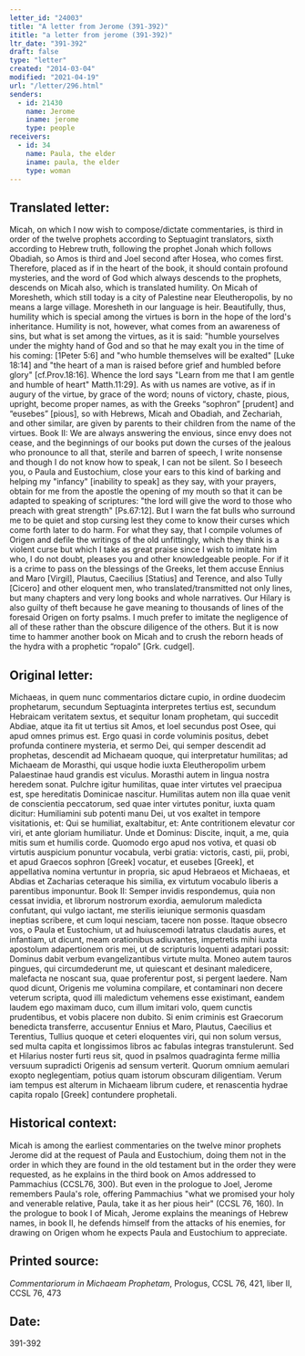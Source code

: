 ```yaml
---
letter_id: "24003"
title: "A letter from Jerome (391-392)"
ititle: "a letter from jerome (391-392)"
ltr_date: "391-392"
draft: false
type: "letter"
created: "2014-03-04"
modified: "2021-04-19"
url: "/letter/296.html"
senders:
  - id: 21430
    name: Jerome
    iname: jerome
    type: people
receivers:
  - id: 34
    name: Paula, the elder
    iname: paula, the elder
    type: woman
---
```

<h2> Translated letter:</h2>Micah, on which I now wish to compose/dictate commentaries, is third in order of the twelve prophets according to Septuagint translators, sixth according to Hebrew truth, following the prophet Jonah which follows Obadiah, so Amos is third and Joel second after Hosea, who comes first.  Therefore, placed as if in the heart of the book, it should contain profound mysteries, and the word of God which always descends to the prophets, descends on Micah also, which is translated humility.  On Micah of Moresheth, which still today is a city of Palestine near Eleutheropolis, by no means a large village.  Moresheth in our language is heir.  Beautifully, thus, humility which is special among the virtues is born in the hope of the lord's inheritance.  Humility is not, however, what comes from an awareness of sins, but what is set among the virtues, as it is said:  "humble yourselves under the mighty hand of God and so that he may exalt you in the time of his coming: [1Peter 5:6] and "who humble themselves will be exalted" [Luke 18:14] and "the heart of a man is raised before grief and humbled before glory" [cf.Prov.18:16].  Whence the lord says "Learn from me that I am gentle and humble of heart" Matth.11:29].  As with us names are votive, as if in augury of the virtue, by grace of the word; nouns of victory, chaste, pious, upright, become proper names, as with the Greeks “sophron” [prudent] and “eusebes” [pious], so with Hebrews, Micah and Obadiah, and Zechariah, and other similar, are given by parents to their children from the name of the virtues.
Book II:  We are always answering the envious, since envy does not cease, and the beginnings of our books put down the curses of the jealous who pronounce to all that, sterile and barren of speech, I write nonsense and though I do not know how to speak, I can not be silent.  So I beseech you, o Paula and Eustochium, close your ears to this kind of barking and helping my "infancy" [inability to speak] as they say, with your prayers, obtain for me from the apostle the opening of my mouth so that it can be adapted to speaking of scriptures:  "the lord will give the word to those who preach with great strength" [Ps.67:12].  But I warn the fat bulls who surround me to be quiet and stop cursing lest they come to know their curses which come forth later to do harm.
For what they say, that I compile volumes of Origen and defile the writings of the old unfittingly, which they think is a violent curse but which I take as great praise since I wish to imitate him who, I do not doubt, pleases you and other knowledgeable people.  For if it is a crime to pass on the blessings of the Greeks, let them accuse Ennius and Maro [Virgil], Plautus, Caecilius [Statius] and Terence, and also Tully [Cicero] and other eloquent men, who translated/transmitted not only lines, but many chapters and very long books and whole narratives.  Our Hilary is also guilty of theft because he gave meaning to thousands of lines of the foresaid Origen on forty psalms.  I much prefer to imitate the negligence of all of these rather than the obscure diligence of the others.  But it is now time to hammer another book on Micah and to crush the reborn heads of the hydra with a prophetic “ropalo” [Grk. cudgel].
<h2 class="mt-4"> Original letter:</h2>Michaeas, in quem nunc commentarios dictare cupio, in ordine duodecim prophetarum, secundum Septuaginta interpretes tertius est, secundum Hebraicam veritatem sextus, et sequitur Ionam prophetam, qui succedit Abdiae, atque ita fit ut tertius sit Amos, et Ioel secundus post Osee, qui apud omnes primus est. Ergo quasi in corde voluminis positus, debet profunda continere mysteria, et sermo Dei, qui semper descendit ad prophetas, descendit ad Michaeam quoque, qui interpretatur humilitas; ad Michaeam de Morasthi, qui usque hodie iuxta Eleutheropolim urbem Palaestinae haud grandis est viculus. Morasthi autem in lingua nostra heredem sonat. Pulchre igitur humilitas, quae inter virtutes vel praecipua est, spe hereditatis Dominicae nascitur. Humilitas autem non illa quae venit de conscientia peccatorum, sed quae inter virtutes ponitur, iuxta quam dicitur: Humiliamini sub potenti manu Dei, ut vos exaltet in tempore visitationis, et: Qui se humiliat, exaltabitur, et: Ante contritionem elevatur cor viri, et ante gloriam humiliatur. Unde et Dominus: Discite, inquit, a me, quia mitis sum et humilis corde. Quomodo ergo apud nos votiva, et quasi ob virtutis auspicium ponuntur vocabula, verbi gratia: victoris, casti, pii, probi, et apud Graecos sophron [Greek] vocatur, et eusebes [Greek], et appellativa nomina vertuntur in propria, sic apud Hebraeos et Michaeas, et Abdias et Zacharias ceteraque his similia, ex virtutum vocabulo liberis a parentibus imponuntur. 
Book II: Semper invidis respondemus, quia non cessat invidia, et librorum nostrorum exordia, aemulorum maledicta confutant, qui vulgo iactant, me sterilis ieiunique sermonis quasdam ineptias scribere, et cum loqui nesciam, tacere non posse. Itaque obsecro vos, o Paula et Eustochium, ut ad huiuscemodi latratus claudatis aures, et infantiam, ut dicunt, meam orationibus adiuvantes, impetretis mihi iuxta apostolum adapertionem oris mei, ut de scripturis loquenti adaptari possit: Dominus dabit verbum evangelizantibus virtute multa. Moneo autem tauros pingues, qui circumdederunt me, ut quiescant et desinant maledicere, malefacta ne noscant sua, quae proferentur post, si pergent laedere. Nam quod dicunt, Origenis me volumina compilare, et contaminari non decere veterum scripta, quod illi maledictum vehemens esse existimant, eandem laudem ego maximam duco, cum illum imitari volo, quem cunctis prudentibus, et vobis placere non dubito. Si enim criminis est Graecorum benedicta transferre, accusentur Ennius et Maro, Plautus, Caecilius et Terentius, Tullius quoque et ceteri eloquentes viri, qui non solum versus, sed multa capita et longissimos libros ac fabulas integras transtulerunt. Sed et Hilarius noster furti reus sit, quod in psalmos quadraginta ferme millia versuum supradicti Origenis ad sensum verterit. Quorum omnium aemulari exopto neglegentiam, potius quam istorum obscuram diligentiam. Verum iam tempus est alterum in Michaeam librum cudere, et renascentia hydrae capita ropalo [Greek] contundere prophetali.
<h2 class="mt-4"> Historical context:</h2>Micah is among the earliest commentaries on the twelve minor prophets Jerome did at the request of Paula and Eustochium, doing them not in the order in which they are found in the old testament but in the order they were requested, as he explains in the third book on Amos addressed to Pammachius (CCSL76, 300).  But even in the prologue to Joel, Jerome remembers Paula's role, offering Pammachius "what we promised your holy and venerable relative, Paula, take it as her pious heir" (CCSL 76, 160).  In the prologue to book I of Micah, Jerome explains the meanings of Hebrew names, in book II, he defends himself from the attacks of his enemies, for drawing on Origen whom he expects Paula and Eustochium to appreciate.
<h2 class="mt-4"> Printed source:</h2><p><em>Commentariorum in Michaeam Prophetam</em>, Prologus, CCSL 76, 421, liber II, CCSL 76, 473</p><h2 class="mt-4"> Date:</h2>391-392